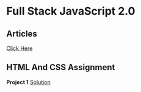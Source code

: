 # Full Stack JavaScript 2.0

## Articles
[Click Here](./Articles/Readme.md)

## HTML And CSS Assignment

**Project 1**
[Solution]()